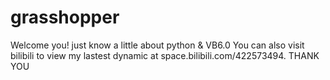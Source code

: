 # grasshopper
Welcome you! just know a little about python & VB6.0
You can also visit bilibili to view my lastest dynamic at space.bilibili.com/422573494.
THANK YOU
